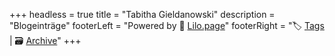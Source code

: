 +++
headless = true
title = "Tabitha Gieldanowski"
description = "Blogeinträge"
footerLeft = "Powered by 💜 [Lilo.page](https://www.lilo.page)"
footerRight = "🏷️ [Tags](/tags/) | 🗃️ [Archive](/posts/)"
+++

